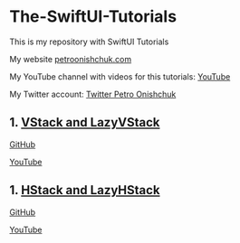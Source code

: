 # The-SwiftUI-Tutorials


This is my repository with SwiftUI Tutorials

My website [petroonishchuk.com](https://petroonishchuk.com)

My YouTube channel with videos for this tutorials: [YouTube](https://youtu.be/imxzXEwUNos) 

My Twitter account: [Twitter Petro Onishchuk](https://mobile.twitter.com/petro_onishchuk)



## 1. [VStack and LazyVStack](https://github.com/PetroOnishchuk/The-SwiftUI-Tutorials/tree/master/VStackProject01)
[GitHub](https://github.com/PetroOnishchuk/The-SwiftUI-Tutorials/tree/master/VStackProject01)<br />

[YouTube](https://youtu.be/imxzXEwUNos)<br />

## 1. [HStack and LazyHStack](https://github.com/PetroOnishchuk/The-SwiftUI-Tutorials/tree/master/HStackProject01)
[GitHub](https://github.com/PetroOnishchuk/The-SwiftUI-Tutorials/tree/master/HStackProject01)<br />

[YouTube](https://youtu.be/Rhs8a5_c3QA)<br />



